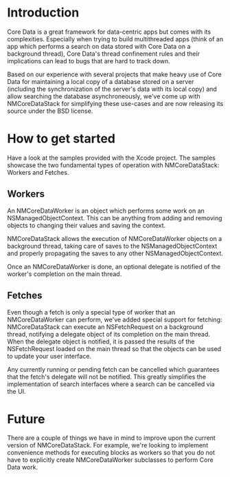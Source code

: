 # Introduction

Core Data is a great framework for data-centric apps but comes with its complexities. Especially
when trying to build multithreaded apps (think of an app which performs a search on data stored with
Core Data on a background thread), Core Data's thread confinement rules and their implications
can lead to bugs that are hard to track down.

Based on our experience with several projects that make heavy use of Core Data for maintaining a
local copy of a database stored on a server (including the synchronization of the server's data with
its local copy) and allow searching the database asynchroneously, we've come up with NMCoreDataStack
for simplifying these use-cases and are now releasing its source under the BSD license.


# How to get started

Have a look at the samples provided with the Xcode project. The samples showcase the two fundamental
types of operation with NMCoreDataStack: Workers and Fetches.

## Workers

An NMCoreDataWorker is an object which performs some work on an NSManagedObjectContext. This can be
anything from adding and removing objects to changing their values and saving the context.

NMCoreDataStack allows the execution of NMCoreDataWorker objects on a background thread, taking care
of saves to the NSManagedObjectContext and properly propagating the saves to any other
NSManagedObjectContext.

Once an NMCoreDataWorker is done, an optional delegate is notified of the worker's completion on the
main thread.

## Fetches

Even though a fetch is only a special type of worker that an NMCoreDataWorker can perform, we've
added special support for fetching: NMCoreDataStack can execute an NSFetchRequest on a background
thread, notifying a delegate object of its completion on the main thread. When the delegate object
is notified, it is passed the results of the NSFetchRequest loaded on the main thread so that the
objects can be used to update your user interface.

Any currently running or pending fetch can be cancelled which guarantees that the fetch's delegate
will not be notified. This greatly simplifies the implementation of search interfaces where a search
can be cancelled via the UI.


# Future

There are a couple of things we have in mind to improve upon the current version of NMCoreDataStack.
For example, we're looking to implement convenience methods for executing blocks as workers so that
you do not have to explicitly create NMCoreDataWorker subclasses to perform Core Data work.


